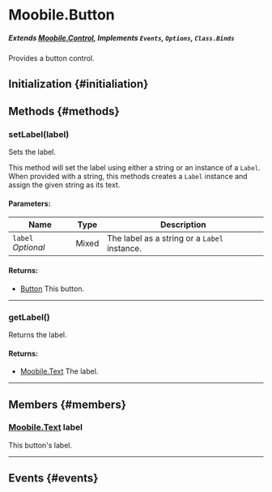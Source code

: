 Moobile.Button
================================================================================
##### Extends *[Moobile.Control](Docs/Control/Control.md)*, Implements `Events`, `Options`, `Class.Binds`

Provides a button control.

Initialization {#initialiation}
--------------------------------------------------------------------------------

Methods {#methods}
--------------------------------------------------------------------------------

### setLabel(label)

Sets the label.

This method will set the label using either a string or an instance of a
`Label`. When provided with a string, this methods creates a `Label`
instance and assign the given string as its text.

#### Parameters:

Name  | Type | Description
----- | ---- | -----------
`label` *Optional* | Mixed | The label as a string or a `Label` instance.

#### Returns:

- [Button](Control/Button.md) This button.


-----

### getLabel()

Returns the label.


#### Returns:

- [Moobile.Text](Control/Text.md) The label.


-----


Members {#members}
--------------------------------------------------------------------------------

### [Moobile.Text](Control/Text.md) label

This button's label.

-----


Events {#events}
--------------------------------------------------------------------------------